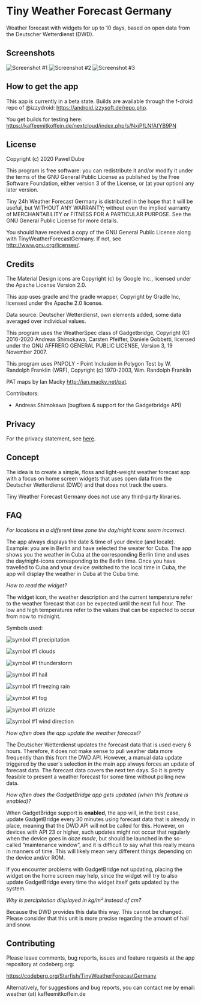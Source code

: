 Tiny Weather Forecast Germany
=================================

Weather forecast with widgets for up to 10 days, based on open data from the Deutscher Wetterdienst (DWD).

Screenshots
--------

![Screenshot #1](fastlane/metadata/android/en-US/images/phoneScreenshots/1.png)
![Screenshot #2](fastlane/metadata/android/en-US/images/phoneScreenshots/2.png)
![Screenshot #3](fastlane/metadata/android/en-US/images/phoneScreenshots/3.png)

How to get the app
------------------

This app is currently in a beta state. Builds are available through the f-droid repo of @izzydroid: <https://android.izzysoft.de/repo.php>.

You get builds for testing here: <https://kaffeemitkoffein.de/nextcloud/index.php/s/NxjPfLNfAfYB9PN>

License
-------

 Copyright (c) 2020 Pawel Dube

 This program is free software: you can redistribute it and/or modify it
 under the terms of the GNU General Public License as published by the
 Free Software Foundation, either version 3 of the License, or (at
 your option) any later version.

 Tiny 24h Weather Forecast Germany is distributed in the hope that it will be useful, but
 WITHOUT ANY WARRANTY; without even the implied warranty of
 MERCHANTABILITY or FITNESS FOR A PARTICULAR PURPOSE. See the GNU
 General Public License for more details.

 You should have received a copy of the GNU General Public License
 along with TinyWeatherForecastGermany. If not, see <http://www.gnu.org/licenses/>.

Credits
-------

 The Material Design icons are Copyright (c) by Google Inc., licensed 
 under the Apache License Version 2.0.
 
 This app uses gradle and the gradle wrapper, Copyright by Gradle Inc,
 licensed under the Apache 2.0 license.
 
 Data source: Deutscher Wetterdienst, own elements added, some data 
 averaged over individual values.
 
 This program uses the WeatherSpec class of Gadgetbridge,
 Copyright (C) 2016-2020 Andreas Shimokawa, Carsten Pfeiffer,
 Daniele Gobbetti, licensed under the GNU AFFRERO GENERAL PUBLIC LICENSE,
 Version 3, 19 November 2007. 
 
 This program uses PNPOLY - Point Inclusion in Polygon Test by W. Randolph Franklin (WRF), Copyright (c) 1970-2003, Wm. Randolph Franklin
 
 PAT maps by Ian Macky <http://ian.macky.net/pat>.
 
 Contributors:
 - Andreas Shimokawa (bugfixes & support for the Gadgetbridge API)
 
 Privacy
 -------
 
 For the privacy statement, see [here](https://codeberg.org/Starfish/TinyWeatherForecastGermany/wiki/Home).

 Concept
 -------
 
 The idea is to create a simple, floss and light-weight weather forecast app with a focus on home screen widgets that uses open data from the Deutscher Wetterdienst (DWD) and that does not track the users.
 
 Tiny Weather Forecast Germany does not use any third-party libraries.
  
 FAQ
 ---
 *For locations in a different time zone the day/night icons seem incorrect.*
 
 The app always displays the date & time of your device (and locale). Example: you are in Berlin and have selected the weater for Cuba. The app shows you the weather in Cuba at the corresponding Berlin time and uses the day/night-icons corresponding to the Berlin time. Once you have travelled to Cuba and your device switched to the local time in Cuba, the app will display the weather in Cuba at the Cuba time.   
 
 *How to read the widget?*
 
 The widget icon, the weather description and the current temperature refer to the weather forecast that can be expected until the next full hour. The low and high temperatures refer to the values that can be expected to occur from now to midnight.
 
 Symbols used:
 
 ![symbol #1](app/src/main/res/mipmap-mdpi/symbol_precipitation.png) precipitation
 
 ![symbol #1](app/src/main/res/mipmap-mdpi/symbol_cloud.png) clouds
 
 ![symbol #1](app/src/main/res/mipmap-mdpi/symbol_lightning.png) thunderstorm
 
 ![symbol #1](app/src/main/res/mipmap-mdpi/symbol_hail.png) hail
 
 ![symbol #1](app/src/main/res/mipmap-mdpi/symbol_freezing_rain.png) freezing rain
 
 ![symbol #1](app/src/main/res/mipmap-mdpi/symbol_fog.png) fog
 
 ![symbol #1](app/src/main/res/mipmap-mdpi/symbol_drizzle.png) drizzle
 
 ![symbol #1](app/src/main/res/mipmap-mdpi/arrow.png) wind direction
        
 *How often does the app update the weather forecast?*
 
 The Deutscher Wetterdienst updates the forecast data that is used every 6 hours. Therefore, it does not make sense to pull weather data more frequently than this from the DWD API. However, a manual data update triggered by the user's selection in the main app always forces an update of forecast data. The forecast data covers the next ten days. So it is pretty feasible to present a weather forecast for some time without polling new data.
 
 *How often does the GadgetBridge app gets updated (when this feature is enabled)?*
 
  When GadgetBridge support is **enabled**, the app will, in the best case, update GadgetBridge every 30 minutes using forecast data that is already in place, meaning that the DWD API will not be called for this. However, on devices with API 23 or higher, such updates might not occur that regularly when the device goes in *doze mode*, but should be launched in the so-called “maintenance window”, and it is difficult to say what this really means in manners of time. This will likely mean very different things depending on the device and/or ROM.
  
  If you encounter problems with GadgetBridge not updating, placing the widget on the home screen may help, since the widget will try to also update GadgetBridge every time the widget itself gets updated by the system.
  
  *Why is percipitation displayed in kg/m² instead of cm?*
  
  Because the DWD provides this data this way. This cannot be changed. Please consider that this unit is more precise regarding the amount of hail and snow.
  
 Contributing
 ------------

 Please leave comments, bug reports, issues and feature requests at
 the app repository at codeberg.org:
 
 https://codeberg.org/Starfish/TinyWeatherForecastGermany
 
 Alternatively, for suggestions and bug reports, you can contact me
 by email: weather (at) kaffeemitkoffein.de 
